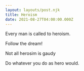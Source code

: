 ```yaml
---
layout: layouts/post.njk
title: Heroism
date: 2021-08-27T04:00:00.000Z
---
```

Every man is called to heroism.

Follow the dream!

Not all herosim is gaudy

Do whatever you do as  hero would.